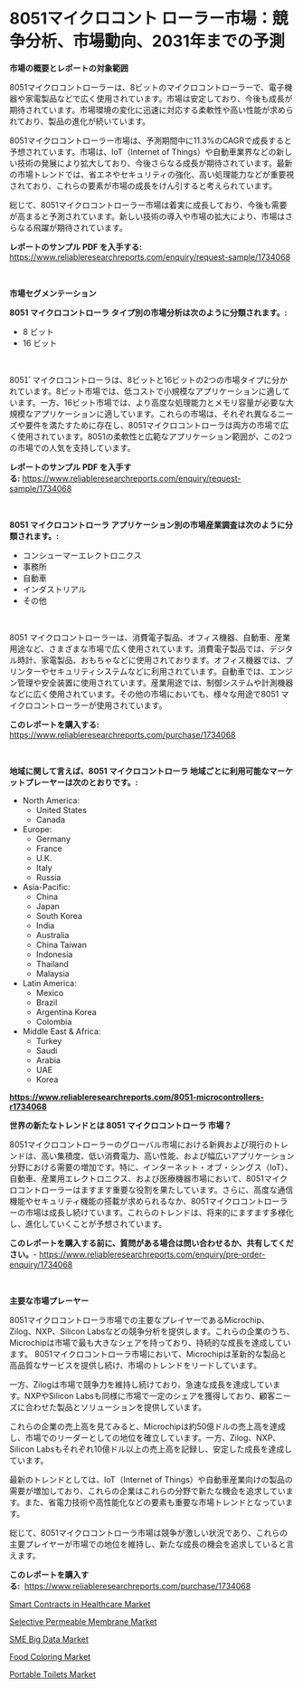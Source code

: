 <p><h1>8051マイクロコント ローラー市場：競争分析、市場動向、2031年までの予測</h1></p><p><strong>市場の概要とレポートの対象範囲</strong></p>
<p><p>8051マイクロコントローラーは、8ビットのマイクロコントローラーで、電子機器や家電製品などで広く使用されています。市場は安定しており、今後も成長が期待されています。市場環境の変化に迅速に対応する柔軟性や高い性能が求められており、製品の進化が続いています。</p><p>8051マイクロコントローラー市場は、予測期間中に11.3%のCAGRで成長すると予想されています。市場は、IoT（Internet of Things）や自動車業界などの新しい技術の発展により拡大しており、今後さらなる成長が期待されています。最新の市場トレンドでは、省エネやセキュリティの強化、高い処理能力などが重要視されており、これらの要素が市場の成長をけん引すると考えられています。</p><p>総じて、8051マイクロコントローラー市場は着実に成長しており、今後も需要が高まると予測されています。新しい技術の導入や市場の拡大により、市場はさらなる飛躍が期待されています。</p></p>
<p><strong>レポートのサンプル PDF を入手する:</strong> <a href="https://www.reliableresearchreports.com/enquiry/request-sample/1734068">https://www.reliableresearchreports.com/enquiry/request-sample/1734068</a></p>
<p>&nbsp;</p>
<p><strong>市場セグメンテーション</strong></p>
<p><strong>8051 マイクロコントローラ タイプ別の市場分析は次のように分類されます。:</strong></p>
<p><ul><li>8 ビット</li><li>16 ビット</li></ul></p>
<p>&nbsp;</p>
<p><p>8051ﾞマイクロコントローラは、8ビットと16ビットの2つの市場タイプに分かれています。8ビット市場では、低コストで小規模なアプリケーションに適しています。一方、16ビット市場では、より高度な処理能力とメモリ容量が必要な大規模なアプリケーションに適しています。これらの市場は、それぞれ異なるニーズや要件を満たすために存在し、8051マイクロコントローラは両方の市場で広く使用されています。8051の柔軟性と広範なアプリケーション範囲が、この2つの市場での人気を支持しています。</p></p>
<p><strong>レポートのサンプル PDF を入手する:</strong>&nbsp;<a href="https://www.reliableresearchreports.com/enquiry/request-sample/1734068">https://www.reliableresearchreports.com/enquiry/request-sample/1734068</a></p>
<p>&nbsp;</p>
<p><strong> 8051 マイクロコントローラ アプリケーション別の市場産業調査は次のように分類されます。:</strong></p>
<p><ul><li>コンシューマーエレクトロニクス</li><li>事務所</li><li>自動車</li><li>インダストリアル</li><li>その他</li></ul></p>
<p>&nbsp;</p>
<p><p>8051 マイクロコントローラーは、消費電子製品、オフィス機器、自動車、産業用途など、さまざまな市場で広く使用されています。消費電子製品では、デジタル時計、家電製品、おもちゃなどに使用されております。オフィス機器では、プリンターやセキュリティシステムなどに利用されています。自動車では、エンジン管理や安全装置に使用されています。産業用途では、制御システムや計測機器などに広く使用されています。その他の市場においても、様々な用途で8051 マイクロコントローラーが使用されています。</p></p>
<p><strong>このレポートを購入する:</strong>&nbsp; <a href="https://www.reliableresearchreports.com/purchase/1734068">https://www.reliableresearchreports.com/purchase/1734068</a></p>
<p>&nbsp;</p>
<p><strong>地域に関して言えば、8051 マイクロコントローラ 地域ごとに利用可能なマーケットプレーヤーは次のとおりです。:</strong></p>
<p><ul>
    <li>
        North America:
        <ul>
            <li>United States</li>
            <li>Canada</li>
        </ul>
    </li>
    <li>
        Europe:
        <ul>
            <li>Germany</li>
            <li>France</li>
            <li>U.K.</li>
            <li>Italy</li>
            <li>Russia</li>
        </ul>
    </li>
    <li>
        Asia-Pacific:
        <ul>
            <li>China</li>
            <li>Japan</li>
            <li>South Korea</li>
            <li>India</li>
            <li>Australia</li>
            <li>China Taiwan</li>
            <li>Indonesia</li>
            <li>Thailand</li>
            <li>Malaysia</li>
        </ul>
    </li>
    <li>
        Latin America:
        <ul>
            <li>Mexico</li>
            <li>Brazil</li>
            <li>Argentina Korea</li>
            <li>Colombia</li>
        </ul>
    </li>
    <li>
        Middle East & Africa:
        <ul>
            <li>Turkey</li>
            <li>Saudi</li>
            <li>Arabia</li>
            <li>UAE</li>
            <li>Korea</li>
        </ul>
    </li>
    </ul></p>
<p><strong><a href="https://www.reliableresearchreports.com/8051-microcontrollers-r1734068">https://www.reliableresearchreports.com/8051-microcontrollers-r1734068</a></strong>&nbsp;</p>
<p><strong>世界の新たなトレンドとは 8051 マイクロコントローラ 市場？</strong></p>
<p><p>8051マイクロコントローラーのグローバル市場における新興および現行のトレンドは、高い集積度、低い消費電力、高い性能、および幅広いアプリケーション分野における需要の増加です。特に、インターネット・オブ・シングス（IoT）、自動車、産業用エレクトロニクス、および医療機器市場において、8051マイクロコントローラーはますます重要な役割を果たしています。さらに、高度な通信機能やセキュリティ機能の搭載が求められるなか、8051マイクロコントローラーの市場は成長し続けています。これらのトレンドは、将来的にますます多様化し、進化していくことが予想されています。</p></p>
<p><strong>このレポートを購入する前に、質問がある場合は問い合わせるか、共有してください。</strong>- <a href="https://www.reliableresearchreports.com/enquiry/pre-order-enquiry/1734068">https://www.reliableresearchreports.com/enquiry/pre-order-enquiry/1734068</a></p>
<p>&nbsp;</p>
<p><strong>主要な市場プレーヤー</strong></p>
<p><p>8051マイクロコントローラ市場での主要なプレイヤーであるMicrochip、Zilog、NXP、Silicon Labsなどの競争分析を提供します。これらの企業のうち、Microchipは市場で最も大きなシェアを持っており、持続的な成長を達成しています。 8051マイクロコントローラ市場において、Microchipは革新的な製品と高品質なサービスを提供し続け、市場のトレンドをリードしています。</p><p>一方、Zilogは市場で競争力を維持し続けており、急速な成長を達成しています。NXPやSilicon Labsも同様に市場で一定のシェアを獲得しており、顧客ニーズに合わせた製品とソリューションを提供しています。</p><p>これらの企業の売上高を見てみると、Microchipは約50億ドルの売上高を達成し、市場でのリーダーとしての地位を確立しています。一方、Zilog、NXP、Silicon Labsもそれぞれ10億ドル以上の売上高を記録し、安定した成長を達成しています。</p><p>最新のトレンドとしては、IoT（Internet of Things）や自動車産業向けの製品の需要が増加しており、これらの企業はこれらの分野で新たな機会を追求しています。また、省電力技術や高性能化などの要素も重要な市場トレンドとなっています。</p><p>総じて、8051マイクロコントローラ市場は競争が激しい状況であり、これらの主要プレイヤーが市場での地位を維持し、新たな成長の機会を追求していると言えます。</p></p>
<p><strong>このレポートを購入する:</strong>&nbsp;&nbsp;<a href="https://www.reliableresearchreports.com/purchase/1734068">https://www.reliableresearchreports.com/purchase/1734068</a></p>
<p><p><a href="https://github.com/arionmp/Market-Research-Report-List-2/blob/main/smart-contracts-in-healthcare-market.md">Smart Contracts in Healthcare Market</a></p><p><a href="https://issuu.com/reportprime-2/docs/selective-permeable-membrane-market-size-2030.pptx">Selective Permeable Membrane Market</a></p><p><a href="https://github.com/markusgodoy/Market-Research-Report-List-2/blob/main/sme-big-data-market.md">SME Big Data Market</a></p><p><a href="https://issuu.com/reportprime-2/docs/food-coloring-market-size-2030.pptx">Food Coloring Market</a></p><p><a href="https://www.linkedin.com/pulse/portable-toilets-market-size-cagr-trends-2024-2030-active-analyst-05zre?trackingId=BvW1QGA7VDWWteyJiD9E1w%3D%3D">Portable Toilets Market</a></p></p>